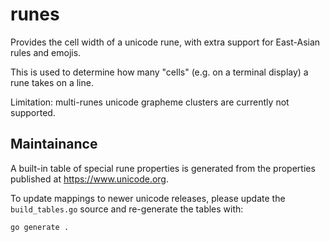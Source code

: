 # runes

Provides the cell width of a unicode rune, with extra support for East-Asian rules and emojis.

This is used to determine how many "cells" (e.g. on a terminal display) a rune takes on a line.

Limitation: multi-runes unicode grapheme clusters are currently not supported.

## Maintainance

A built-in table of special rune properties is generated from the properties published at https://www.unicode.org.

To update mappings to newer unicode releases, please update the `build_tables.go` source and re-generate the tables with:

```
go generate .
```
